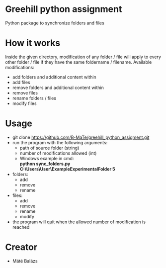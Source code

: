 # Greehill python assignment

Python package to synchronize folders and files

# How it works

Inside the given directory, modification of any folder / file will apply to every other folder / file if they have the same foldername / filename.
Available modifications:
 * add folders and additional content within
 * add files
 * remove folders and additional content within
 * remove files
 * rename folders / files
 * modify files

# Usage

- git clone https://github.com/B-MaTe/greehill_python_assigment.git
- run the program with the following arguments:
  * path of source folder (string)
  * number of modifications allowed (int)
  * Windows example in cmd:  
    **python sync_folders.py C:\Users\User\ExampleExperimentalFolder 5**
- folders:
  * add
  * remove
  * rename
- files:
  * add
  * remove
  * rename
  * modify
- the program will quit when the allowed number of modification is reached


# Creator
- Máté Balázs
